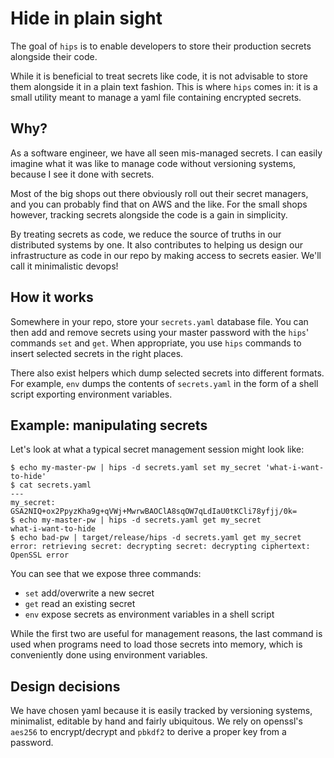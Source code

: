 # Hide in plain sight

The goal of `hips` is to enable developers to store their production secrets
alongside their code.

While it is beneficial to treat secrets like code, it is not advisable to store
them alongside it in a plain text fashion. This is where `hips` comes in: it is
a small utility meant to manage a yaml file containing encrypted secrets.

## Why?

As a software engineer, we have all seen mis-managed secrets. I can easily
imagine what it was like to manage code without versioning systems, because I
see it done with secrets.

Most of the big shops out there obviously roll out their secret managers, and
you can probably find that on AWS and the like. For the small shops however,
tracking secrets alongside the code is a gain in simplicity.

By treating secrets as code, we reduce the source of truths in our distributed
systems by one. It also contributes to helping us design our infrastructure as
code in our repo by making access to secrets easier. We'll call it minimalistic
devops!

## How it works

Somewhere in your repo, store your `secrets.yaml` database file. You can then
add and remove secrets using your master password with the `hips`' commands
`set` and `get`. When appropriate, you use `hips` commands to insert selected
secrets in the right places.

There also exist helpers which dump selected secrets into different formats.
For example, `env` dumps the contents of `secrets.yaml` in the form of a shell
script exporting environment variables.

## Example: manipulating secrets

Let's look at what a typical secret management session might look like:

```shell
$ echo my-master-pw | hips -d secrets.yaml set my_secret 'what-i-want-to-hide'
$ cat secrets.yaml
---
my_secret: GSA2NIQ+ox2PpyzKha9g+qVWj+MwrwBAOClA8sqOW7qLdIaU0tKCli78yfjj/0k=
$ echo my-master-pw | hips -d secrets.yaml get my_secret
what-i-want-to-hide
$ echo bad-pw | target/release/hips -d secrets.yaml get my_secret
error: retrieving secret: decrypting secret: decrypting ciphertext: OpenSSL error
```

You can see that we expose three commands:

 - `set` add/overwrite a new secret
 - `get` read an existing secret
 - `env` expose secrets as environment variables in a shell script

While the first two are useful for management reasons, the last command is used
when programs need to load those secrets into memory, which is conveniently
done using environment variables.

## Design decisions

We have chosen yaml because it is easily tracked by versioning systems,
minimalist, editable by hand and fairly ubiquitous. We rely on openssl's
`aes256` to encrypt/decrypt and `pbkdf2` to derive a proper key from a
password.

